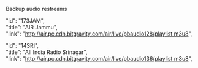 Backup audio restreams 

"id": "173JAM", \
"title": "AIR Jammu", \
"link": "http://air.pc.cdn.bitgravity.com/air/live/pbaudio128/playlist.m3u8", 

"id": "14SRI", \
"title": "All India Radio Srinagar", \
"link": "http://air.pc.cdn.bitgravity.com/air/live/pbaudio136/playlist.m3u8",
